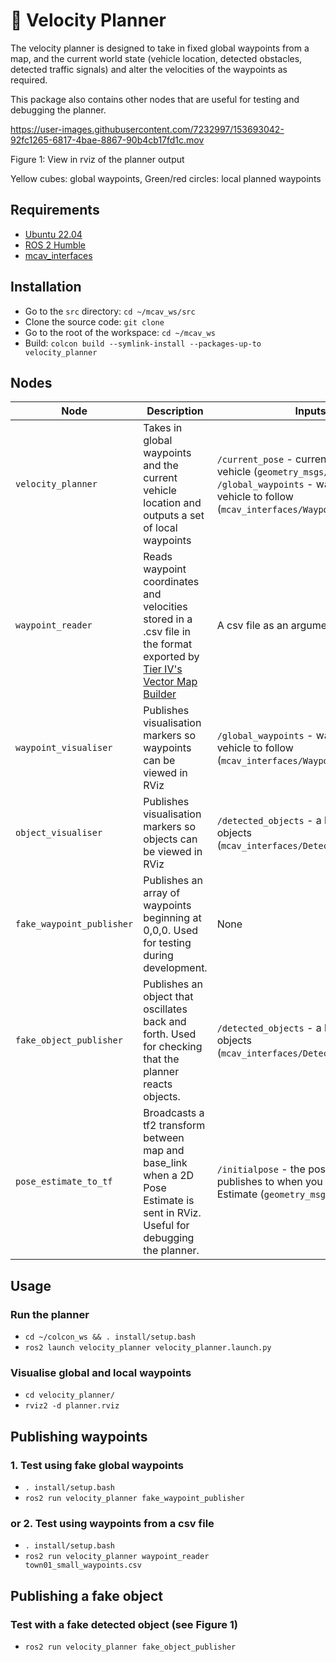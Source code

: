 # 🧶 Velocity Planner
The velocity planner is designed to take in fixed global waypoints from a map, and the current world state (vehicle location, detected obstacles, detected traffic signals) and alter the velocities of the waypoints as required.

This package also contains other nodes that are useful for testing and debugging the planner.

https://user-images.githubusercontent.com/7232997/153693042-92fc1265-6817-4bae-8867-90b4cb17fd1c.mov

Figure 1: View in rviz of the planner output

Yellow cubes: global waypoints, Green/red circles: local planned waypoints

## Requirements

- [Ubuntu 22.04](https://ubuntu.com/download/desktop)
- [ROS 2 Humble](https://docs.ros.org/en/humble/Installation.html)
- [mcav_interfaces](https://github.com/Monash-Connected-Autonomous-Vehicle/mcav_interfaces)

## Installation

- Go to the `src` directory: `cd ~/mcav_ws/src`
- Clone the source code: `git clone `
- Go to the root of the workspace: `cd ~/mcav_ws`
- Build: `colcon build --symlink-install --packages-up-to velocity_planner`

## Nodes

| Node | Description | Inputs | Outputs |
| --- | --- | --- | --- |
| `velocity_planner` | Takes in global waypoints and the current vehicle location and outputs a set of local waypoints | `/current_pose` - current location of the vehicle (`geometry_msgs/Pose`) <br> `/global_waypoints` - waypoints for the vehicle to follow (`mcav_interfaces/WaypointArray`) | `/local_waypoints` (`mcav_interfaces/WaypointArray`) |
| `waypoint_reader` | Reads waypoint coordinates and velocities stored in a .csv file in the format exported by [Tier IV's Vector Map Builder](https://tools.tier4.jp/feature/vector_map_builder_ll2/) | A csv file as an argument | `/global_waypoints` (`mcav_interfaces/WaypointArray`) |
| `waypoint_visualiser` | Publishes visualisation markers so waypoints can be viewed in RViz | `/global_waypoints` - waypoints for the vehicle to follow (`mcav_interfaces/WaypointArray`) | `/global_waypoint_markers` (`visualization_msgs/MarkerArray`) |
| `object_visualiser` | Publishes visualisation markers so objects can be viewed in RViz | `/detected_objects` - a list of detected objects (`mcav_interfaces/DetectedObjectArray`) | `/detected_objects_marker_array` (`visualization_msgs/MarkerArray`) |
| `fake_waypoint_publisher` | Publishes an array of waypoints beginning at 0,0,0. Used for testing during development. | None | `/global_waypoints` (`mcav_interfaces/WaypointArray`) |
| `fake_object_publisher` | Publishes an object that oscillates back and forth. Used for checking that the planner reacts objects. | `/detected_objects` - a list of detected objects (`mcav_interfaces/DetectedObjectArray`) | `/detected_objects_marker_array` (`visualization_msgs/MarkerArray`) |
| `pose_estimate_to_tf` | Broadcasts a tf2 transform between map and base_link when a 2D Pose Estimate is sent in RViz. Useful for debugging the planner. | `/initialpose` - the pose topic that RViz publishes to when you use 2D Pose Estimate (`geometry_msgs/PoseStamped`) | `/current_pose` (`geometry_msgs/Pose`) <br> `/tf` - A transform from `map` to `base_link` frames using tf2 |

## Usage
### Run the planner
- `cd ~/colcon_ws && . install/setup.bash`
- `ros2 launch velocity_planner velocity_planner.launch.py`

### Visualise global and local waypoints
- `cd velocity_planner/`
- `rviz2 -d planner.rviz`

## Publishing waypoints
### 1. Test using fake global waypoints
- `. install/setup.bash`
- `ros2 run velocity_planner fake_waypoint_publisher`

### or 2. Test using waypoints from a csv file
- `. install/setup.bash`
- `ros2 run velocity_planner waypoint_reader town01_small_waypoints.csv`

## Publishing a fake object
### Test with a fake detected object (see Figure 1)
- `ros2 run velocity_planner fake_object_publisher`